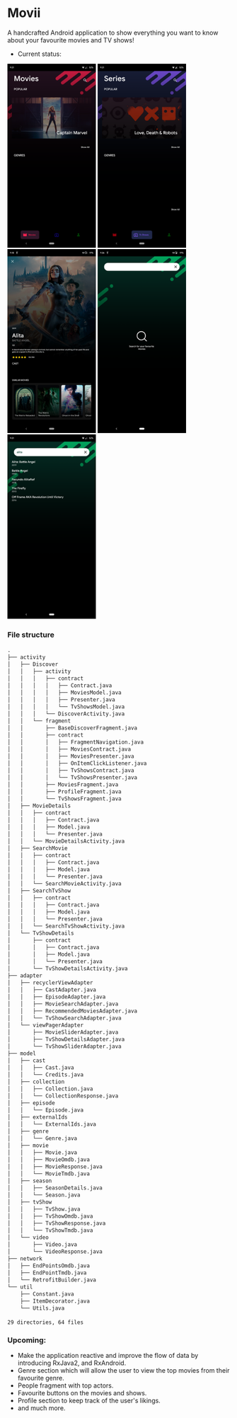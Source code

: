 # Movii
A handcrafted Android application to show everything you want to know about your favourite movies and TV shows!

* Current status:

<img src="https://github.com/mythio/Movii/blob/MVP/res/home_movie.png" width="200">    <img src="https://github.com/mythio/Movii/blob/MVP/res/home_tv.png" width="200">    <img src="https://github.com/mythio/Movii/blob/MVP/res/movie_activity.png" width="200"> <img src="https://github.com/mythio/Movii/blob/MVP/res/search_activity.png" width="200"> <img src="https://github.com/mythio/Movii/blob/MVP/res/search_results.png" width="200">

### File structure
```
.
├── activity
│   ├── Discover
│   │   ├── activity
│   │   │   ├── contract
│   │   │   │   ├── Contract.java
│   │   │   │   ├── MoviesModel.java
│   │   │   │   ├── Presenter.java
│   │   │   │   └── TvShowsModel.java
│   │   │   └── DiscoverActivity.java
│   │   └── fragment
│   │       ├── BaseDiscoverFragment.java
│   │       ├── contract
│   │       │   ├── FragmentNavigation.java
│   │       │   ├── MoviesContract.java
│   │       │   ├── MoviesPresenter.java
│   │       │   ├── OnItemClickListener.java
│   │       │   ├── TvShowsContract.java
│   │       │   └── TvShowsPresenter.java
│   │       ├── MoviesFragment.java
│   │       ├── ProfileFragment.java
│   │       └── TvShowsFragment.java
│   ├── MovieDetails
│   │   ├── contract
│   │   │   ├── Contract.java
│   │   │   ├── Model.java
│   │   │   └── Presenter.java
│   │   └── MovieDetailsActivity.java
│   ├── SearchMovie
│   │   ├── contract
│   │   │   ├── Contract.java
│   │   │   ├── Model.java
│   │   │   └── Presenter.java
│   │   └── SearchMovieActivity.java
│   ├── SearchTvShow
│   │   ├── contract
│   │   │   ├── Contract.java
│   │   │   ├── Model.java
│   │   │   └── Presenter.java
│   │   └── SearchTvShowActivity.java
│   └── TvShowDetails
│       ├── contract
│       │   ├── Contract.java
│       │   ├── Model.java
│       │   └── Presenter.java
│       └── TvShowDetailsActivity.java
├── adapter
│   ├── recyclerViewAdapter
│   │   ├── CastAdapter.java
│   │   ├── EpisodeAdapter.java
│   │   ├── MovieSearchAdapter.java
│   │   ├── RecommendedMoviesAdapter.java
│   │   └── TvShowSearchAdapter.java
│   └── viewPagerAdapter
│       ├── MovieSliderAdapter.java
│       ├── TvShowDetailsAdapter.java
│       └── TvShowSliderAdapter.java
├── model
│   ├── cast
│   │   ├── Cast.java
│   │   └── Credits.java
│   ├── collection
│   │   ├── Collection.java
│   │   └── CollectionResponse.java
│   ├── episode
│   │   └── Episode.java
│   ├── externalIds
│   │   └── ExternalIds.java
│   ├── genre
│   │   └── Genre.java
│   ├── movie
│   │   ├── Movie.java
│   │   ├── MovieOmdb.java
│   │   ├── MovieResponse.java
│   │   └── MovieTmdb.java
│   ├── season
│   │   ├── SeasonDetails.java
│   │   └── Season.java
│   ├── tvShow
│   │   ├── TvShow.java
│   │   ├── TvShowOmdb.java
│   │   ├── TvShowResponse.java
│   │   └── TvShowTmdb.java
│   └── video
│       ├── Video.java
│       └── VideoResponse.java
├── network
│   ├── EndPointsOmdb.java
│   ├── EndPointTmdb.java
│   └── RetrofitBuilder.java
└── util
    ├── Constant.java
    ├── ItemDecorator.java
    └── Utils.java

29 directories, 64 files
```

### Upcoming:
- Make the application reactive and improve the flow of data by introducing RxJava2, and RxAndroid.
- Genre section which will allow the user to view the top movies from their favourite genre.
- People fragment with top actors.
- Favourite buttons on the movies and shows.
- Profile section to keep track of the user's likings.
- and much more.
